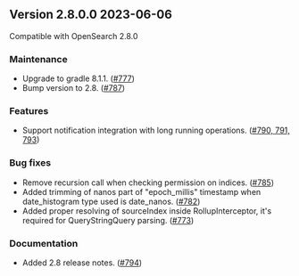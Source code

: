 ## Version 2.8.0.0 2023-06-06

Compatible with OpenSearch 2.8.0

### Maintenance
* Upgrade to gradle 8.1.1. ([#777](https://github.com/opensearch-project/index-management/pull/777))
* Bump version to 2.8. ([#787](https://github.com/opensearch-project/index-management/pull/787))

### Features
* Support notification integration with long running operations. ([#790, 791, 793](https://github.com/opensearch-project/index-management/pull/793))

### Bug fixes
* Remove recursion call when checking permission on indices. ([#785](https://github.com/opensearch-project/index-management/pull/785))
* Added trimming of nanos part of "epoch_millis" timestamp when date_histogram type used is date_nanos. ([#782](https://github.com/opensearch-project/index-management/pull/782))
* Added proper resolving of sourceIndex inside RollupInterceptor, it's required for QueryStringQuery parsing. ([#773](https://github.com/opensearch-project/index-management/pull/773))

### Documentation
* Added 2.8 release notes. ([#794](https://github.com/opensearch-project/index-management/pull/794))